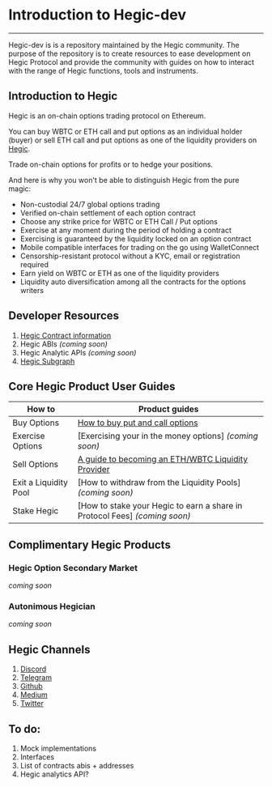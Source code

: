 # Introduction to Hegic-dev
-------
Hegic-dev is is a repository maintained by the Hegic community. The purpose of the repository is to create resources to ease development on Hegic Protocol and provide the community with guides on how to interact with the range of Hegic functions, tools and instruments.

## Introduction to Hegic

Hegic is an on-chain options trading protocol on Ethereum.

You can buy WBTC or ETH call and put options as an individual holder (buyer) or sell ETH call and put options as one of the liquidity providers on [Hegic](https://www.hegic.co).

Trade on-chain options for profits or to hedge your positions.

And here is why you won't be able to distinguish Hegic from the pure magic:

- Non-custodial 24/7 global options trading
- Verified on-chain settlement of each option contract
- Choose any strike price for WBTC or ETH Call / Put options
- Exercise at any moment during the period of holding a contract
- Exercising is guaranteed by the liquidity locked on an option contract
- Mobile compatible interfaces for trading on the go using WalletConnect
- Censorship-resistant protocol without a KYC, email or registration required
- Earn yield on WBTC or ETH as one of the liquidity providers
- Liquidity auto diversification among all the contracts for the options writers

## Developer Resources

1. [Hegic Contract information](https://github.com/jmonteer/hegic-resources/blob/main/docs/Hegic%20Contracts.md)
2. Hegic ABIs *(coming soon)*
3. Hegic Analytic APIs *(coming soon)*
4. [Hegic Subgraph](https://github.com/ppunky/hegic-subgraph)

## Core Hegic Product User Guides

| How to                |  Product guides                                                                                                                    |
| --------------------- | ---------------------------------------------------------------------------------------------------------------------------------- |
| Buy Options           | [How to buy put and call options](https://github.com/jmonteer/hegic-resources/blob/main/docs/Purchasing%20Options.md)              |
| Exercise Options      | [Exercising your in the money options] *(coming soon)*                                                                             |
| Sell Options          | [A guide to becoming an ETH/WBTC Liquidity Provider](https://github.com/jmonteer/hegic-resources/blob/main/docs/Becoming_an_LP.md) |
| Exit a Liquidity Pool | [How to withdraw from the Liquidity Pools] *(coming soon)*                                                                         |
| Stake Hegic           | [How to stake your Hegic to earn a share in Protocol Fees] *(coming soon)*                                                         |

## Complimentary Hegic Products

### Hegic Option Secondary Market
*coming soon*

### Autonimous Hegician
*coming soon*

## Hegic Channels

1. [Discord](https://discord.com/invite/znjdj8q)
2. [Telegram](https://t.me/HegicOptions)
3. [Github](https://github.com/hegic)
4. [Medium](https://medium.com/hegic)
5. [Twitter](https://twitter.com/HegicOptions)



## To do:

1. Mock implementations
2. Interfaces
3. List of contracts abis + addresses
4. Hegic analytics API?
